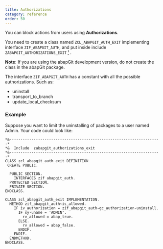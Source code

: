 ```yaml
---
title: Authorizations
category: reference
order: 50
---
```


You can block actions from users using **Authorizations**.

You need to create a class named `ZCL_ABAPGIT_AUTH_EXIT` implementing interface `ZIF_ABAPGIT_AUTH`, and put inside include `ZABAPGIT_AUTHORIZATIONS_EXIT` [¹](https://github.com/abapGit/abapGit/blob/main/src/zabapgit.prog.abap#L40 "Link to source code include location") .

**Note:** If you are using the abapGit development version, do not create the class in the abapGit package.

The interface `ZIF_ABAPGIT_AUTH` has a constant with all the possible authorizations. Such as:

- uninstall
- transport_to_branch
- update_local_checksum

### Example

Suppose you want to limit the uninstalling of packages to a user named Admin. Your code could look like:

```abap
*&---------------------------------------------------------------------*
*&  Include  zabapgit_authorizations_exit
*&---------------------------------------------------------------------*
CLASS zcl_abapgit_auth_exit DEFINITION
 CREATE PUBLIC.

  PUBLIC SECTION.
    INTERFACES zif_abapgit_auth.
  PROTECTED SECTION.
  PRIVATE SECTION.
ENDCLASS.

CLASS zcl_abapgit_auth_exit IMPLEMENTATION.
  METHOD zif_abapgit_auth~is_allowed.
    IF iv_authorization = zif_abapgit_auth~gc_authorization-uninstall.
      IF sy-uname = 'ADMIN'.
        rv_allowed = abap_true.
      ELSE.
        rv_allowed = abap_false.
      ENDIF.
    ENDIF.
  ENDMETHOD.
ENDCLASS.
```



